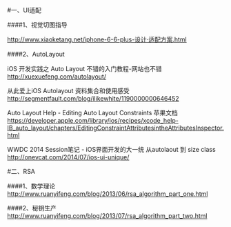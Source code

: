 #一、UI适配

####1、视觉切图指导

http://www.xiaoketang.net/iphone-6-6-plus-设计·适配方案.html

####2、AutoLayout 

iOS 开发实践之 Auto Layout 不错的入门教程-网站也不错
http://xuexuefeng.com/autolayout/


从此爱上iOS Autolayout 资料集合和使用感受
http://segmentfault.com/blog/ilikewhite/1190000000646452


Auto Layout Help - Editing Auto Layout Constraints 苹果文档
https://developer.apple.com/library/ios/recipes/xcode_help-IB_auto_layout/chapters/EditingConstraintAttributesintheAttributesInspector.html


WWDC 2014 Session笔记 - iOS界面开发的大一统 从autolaout 到 size class
http://onevcat.com/2014/07/ios-ui-unique/



#二、RSA

####1、数学理论
http://www.ruanyifeng.com/blog/2013/06/rsa_algorithm_part_one.html

####2、秘钥生产
http://www.ruanyifeng.com/blog/2013/07/rsa_algorithm_part_two.html


